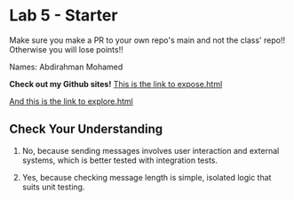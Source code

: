 # Lab 5 - Starter
Make sure you make a PR to your own repo's main and not the class' repo!! Otherwise you will lose points!!


Names: Abdirahman Mohamed

**Check out my Github sites!**
[This is the link to expose.html](https://a7mohamed.github.io/Lab5_Starter/expose.html)

[And this is the link to explore.html](https://a7mohamed.github.io/Lab5_Starter/explore.html)


## Check Your Understanding

1) No, because sending messages involves user interaction and external systems, which is better tested with integration tests.

2) Yes, because checking message length is simple, isolated logic that suits unit testing.
